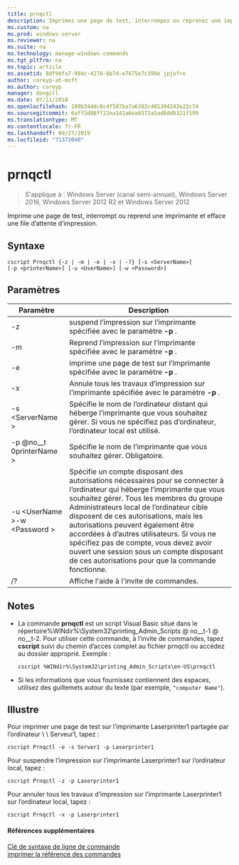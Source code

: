 ```yaml
---
title: prnqctl
description: Imprimez une page de test, interrompez ou reprenez une imprimante.
ms.custom: na
ms.prod: windows-server
ms.reviewer: na
ms.suite: na
ms.technology: manage-windows-commands
ms.tgt_pltfrm: na
ms.topic: article
ms.assetid: 8df9dfa7-984c-4276-bb7d-e7675e7c399e jpjofre
author: coreyp-at-msft
ms.author: coreyp
manager: dongill
ms.date: 07/11/2018
ms.openlocfilehash: 189b344dc0c4f587ba7a6382c481304242e22c74
ms.sourcegitcommit: 6aff3d88ff22ea141a6ea6572a5ad8dd6321f199
ms.translationtype: MT
ms.contentlocale: fr-FR
ms.lasthandoff: 09/27/2019
ms.locfileid: "71372040"
---
```

# <a name="prnqctl"></a>prnqctl

>S'applique à : Windows Server (canal semi-annuel), Windows Server 2016, Windows Server 2012 R2 et Windows Server 2012

Imprime une page de test, interrompt ou reprend une imprimante et efface une file d’attente d’impression.  

## <a name="syntax"></a>Syntaxe  
```  
cscript Prnqctl {-z | -m | -e | -x | -?} [-s <ServerName>]   
[-p <printerName>] [-u <UserName>] [-w <Password>]  
```  
## <a name="parameters"></a>Paramètres  

|Paramètre|Description|  
|-------|--------|  
|-z|suspend l’impression sur l’imprimante spécifiée avec le paramètre **-p** .|  
|-m|Reprend l’impression sur l’imprimante spécifiée avec le paramètre **-p** .|  
|-e|imprime une page de test sur l’imprimante spécifiée avec le paramètre **-p** .|  
|-x|Annule tous les travaux d’impression sur l’imprimante spécifiée avec le paramètre **-p** .|  
|-s \<ServerName >|Spécifie le nom de l’ordinateur distant qui héberge l’imprimante que vous souhaitez gérer. Si vous ne spécifiez pas d’ordinateur, l’ordinateur local est utilisé.|  
|-p @no__t 0printerName >|Spécifie le nom de l’imprimante que vous souhaitez gérer. Obligatoire.|  
|-u \<UserName >-w \<Password >|Spécifie un compte disposant des autorisations nécessaires pour se connecter à l’ordinateur qui héberge l’imprimante que vous souhaitez gérer. Tous les membres du groupe Administrateurs local de l’ordinateur cible disposent de ces autorisations, mais les autorisations peuvent également être accordées à d’autres utilisateurs. Si vous ne spécifiez pas de compte, vous devez avoir ouvert une session sous un compte disposant de ces autorisations pour que la commande fonctionne.|  
|/?|Affiche l'aide à l'invite de commandes.|  

## <a name="remarks"></a>Notes  
- La commande **prnqctl** est un script Visual Basic situé dans le répertoire%WINdir%\System32\printing_Admin_Scripts @ no__t-1 @ no__t-2. Pour utiliser cette commande, à l’invite de commandes, tapez **cscript** suivi du chemin d’accès complet au fichier prnqctl ou accédez au dossier approprié. Exemple :  
  ```  
  cscript %WINdir%\System32\printing_Admin_Scripts\en-US\prnqctl  
  ```  
- Si les informations que vous fournissez contiennent des espaces, utilisez des guillemets autour du texte (par exemple, `"computer Name"`).  

## <a name="BKMK_examples"></a>Illustre  
Pour imprimer une page de test sur l’imprimante Laserprinter1 partagée par l’ordinateur \\ \ Serveur1, tapez :  
```  
cscript Prnqctl -e -s Server1 -p Laserprinter1  
```  
Pour suspendre l’impression sur l’imprimante Laserprinter1 sur l’ordinateur local, tapez :  
```  
cscript Prnqctl -z -p Laserprinter1  
```  
Pour annuler tous les travaux d’impression sur l’imprimante Laserprinter1 sur l’ordinateur local, tapez :  
```  
cscript Prnqctl -x -p Laserprinter1  
```  

#### <a name="additional-references"></a>Références supplémentaires  
[Clé de syntaxe de ligne de commande](command-line-syntax-key.md)  
[imprimer la référence des commandes](print-command-reference.md)  
